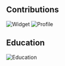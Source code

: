 ## Contributions
![Widget](https://cr-skills-chart-widget.azurewebsites.net/api/api?username=lukaa0)
![Profile](https://cr-ss-service.azurewebsites.net/api/ScreenShot?widget=summary&username=lukaa0)
## Education
![Education](https://cr-ss-service.azurewebsites.net/api/ScreenShot?widget=education&username=lukaa0&max-items=2&certificates=false&style=--title-text-color:%23fff;--date-text-color:%23F3F3F3;--details-text-color:%23F2F3F5;--item-border-radius:10px;--item-padding:5px)
